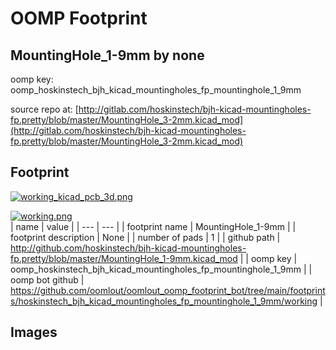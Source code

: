# OOMP Footprint  
## MountingHole_1-9mm  by none  
  
oomp key: oomp_hoskinstech_bjh_kicad_mountingholes_fp_mountinghole_1_9mm  
  
source repo at: [http://gitlab.com/hoskinstech/bjh-kicad-mountingholes-fp.pretty/blob/master/MountingHole_3-2mm.kicad_mod](http://gitlab.com/hoskinstech/bjh-kicad-mountingholes-fp.pretty/blob/master/MountingHole_3-2mm.kicad_mod)  
## Footprint  
  
[![working_kicad_pcb_3d.png](working_kicad_pcb_3d_600.png)](working_kicad_pcb_3d.png)  
  
[![working.png](working_600.png)](working.png)  
| name | value | 
| --- | --- | 
| footprint name | MountingHole_1-9mm | 
| footprint description | None | 
| number of pads | 1 | 
| github path | http://github.com/hoskinstech/bjh-kicad-mountingholes-fp.pretty/blob/master/MountingHole_1-9mm.kicad_mod | 
| oomp key | oomp_hoskinstech_bjh_kicad_mountingholes_fp_mountinghole_1_9mm | 
| oomp bot github | https://github.com/oomlout/oomlout_oomp_footprint_bot/tree/main/footprints/hoskinstech_bjh_kicad_mountingholes_fp_mountinghole_1_9mm/working | 
## Images  
